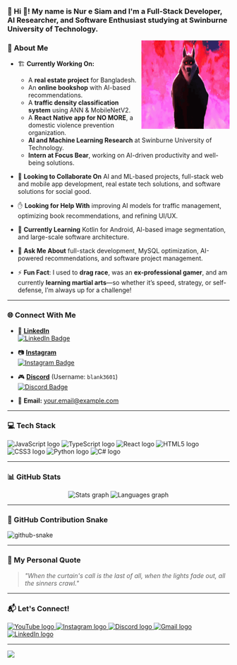 ### **🌟 Hi 👋! My name is Nur e Siam and I'm a Full-Stack Developer, AI Researcher, and Software Enthusiast studying at Swinburne University of Technology.**

<img align="right" src="https://raw.githubusercontent.com/Siam344/Nur-E-Siam/main/icegif.gif" width="200" height="200">

### 🚀 **About Me**
- 🏗 **Currently Working On:**  
  - A **real estate project** for Bangladesh.  
  - An **online bookshop** with AI-based recommendations.  
  - A **traffic density classification system** using ANN & MobileNetV2.  
  - A **React Native app for NO MORE**, a domestic violence prevention organization.  
  - **AI and Machine Learning Research** at Swinburne University of Technology.  
  - **Intern at Focus Bear**, working on AI-driven productivity and well-being solutions.  

- 🤝 **Looking to Collaborate On** AI and ML-based projects, full-stack web and mobile app development, real estate tech solutions, and software solutions for social good.  
- ✋ **Looking for Help With** improving AI models for traffic management, optimizing book recommendations, and refining UI/UX.  
- 🌱 **Currently Learning** Kotlin for Android, AI-based image segmentation, and large-scale software architecture.  
- 💬 **Ask Me About** full-stack development, MySQL optimization, AI-powered recommendations, and software project management.  
- ⚡ **Fun Fact**: I used to **drag race**, was an **ex-professional gamer**, and am currently **learning martial arts**—so whether it’s speed, strategy, or self-defense, I’m always up for a challenge!  

---

### **🌐 Connect With Me**  
- 📎 **[LinkedIn](https://www.linkedin.com/in/siamenur/)**  
  [![LinkedIn Badge](https://img.shields.io/badge/LinkedIn-%230077B5.svg?logo=linkedin&logoColor=white)](https://www.linkedin.com/in/siamenur/)

- 📷 **[Instagram](https://www.instagram.com/its_siam_/)**  
  [![Instagram Badge](https://img.shields.io/badge/Instagram-%23E4405F.svg?logo=Instagram&logoColor=white)](https://www.instagram.com/its_siam_/)

- 🎮 **[Discord](https://discord.com/)** (Username: `blank3601`)  
  [![Discord Badge](https://img.shields.io/badge/Discord-%237289DA.svg?logo=discord&logoColor=white)](https://discord.com/)

- 📧 **Email:** [your.email@example.com](mailto:your.email@example.com)  

---

### **💻 Tech Stack**
<div align="left">
  <img src="https://cdn.jsdelivr.net/gh/devicons/devicon/icons/javascript/javascript-original.svg" height="30" alt="JavaScript logo"  />
  <img src="https://cdn.jsdelivr.net/gh/devicons/devicon/icons/typescript/typescript-original.svg" height="30" alt="TypeScript logo"  />
  <img src="https://cdn.jsdelivr.net/gh/devicons/devicon/icons/react/react-original.svg" height="30" alt="React logo"  />
  <img src="https://cdn.jsdelivr.net/gh/devicons/devicon/icons/html5/html5-original.svg" height="30" alt="HTML5 logo"  />
  <img src="https://cdn.jsdelivr.net/gh/devicons/devicon/icons/css3/css3-original.svg" height="30" alt="CSS3 logo"  />
  <img src="https://cdn.jsdelivr.net/gh/devicons/devicon/icons/python/python-original.svg" height="30" alt="Python logo"  />
  <img src="https://cdn.jsdelivr.net/gh/devicons/devicon/icons/csharp/csharp-original.svg" height="30" alt="C# logo"  />
</div>

---

### **📊 GitHub Stats**
<div align="center">
  <img src="https://github-readme-stats.vercel.app/api?username=Siam344&theme=dark&hide_border=false&include_all_commits=false&count_private=false" height="150" alt="Stats graph" />
  <img src="https://github-readme-stats.vercel.app/api/top-langs/?username=Siam344&theme=dark&hide_border=false&include_all_commits=false&count_private=false&layout=compact" height="150" alt="Languages graph" />
</div>

---

### **🐍 GitHub Contribution Snake**
<picture>
  <source media="(prefers-color-scheme: dark)" srcset="https://raw.githubusercontent.com/tobiasmeyhoefer/tobiasmeyhoefer/output/github-snake-dark.svg" />
  <source media="(prefers-color-scheme: light)" srcset="https://raw.githubusercontent.com/tobiasmeyhoefer/tobiasmeyhoefer/output/github-snake.svg" />
  <img alt="github-snake" src="https://raw.githubusercontent.com/tobiasmeyhoefer/tobiasmeyhoefer/output/github-snake.svg" />
</picture>

---

### **💭 My Personal Quote**
> *"When the curtain's call is the last of all, when the lights fade out, all the sinners crawl."*  

---

### **📬 Let's Connect!**
<div align="left">
  <a href="https://www.youtube.com/" target="_blank">
    <img src="https://img.shields.io/static/v1?message=YouTube&logo=youtube&label=&color=FF0000&logoColor=white&labelColor=&style=for-the-badge" height="35" alt="YouTube logo" />
  </a>
  <a href="https://www.instagram.com/its_siam_/" target="_blank">
    <img src="https://img.shields.io/static/v1?message=Instagram&logo=instagram&label=&color=E4405F&logoColor=white&labelColor=&style=for-the-badge" height="35" alt="Instagram logo" />
  </a>
  <a href="https://discord.com/" target="_blank">
    <img src="https://img.shields.io/static/v1?message=Discord&logo=discord&label=&color=7289DA&logoColor=white&labelColor=&style=for-the-badge" height="35" alt="Discord logo" />
  </a>
  <a href="mailto:your.email@example.com" target="_blank">
    <img src="https://img.shields.io/static/v1?message=Gmail&logo=gmail&label=&color=D14836&logoColor=white&labelColor=&style=for-the-badge" height="35" alt="Gmail logo" />
  </a>
  <a href="https://www.linkedin.com/in/siamenur/" target="_blank">
    <img src="https://img.shields.io/static/v1?message=LinkedIn&logo=linkedin&label=&color=0077B5&logoColor=white&labelColor=&style=for-the-badge" height="35" alt="LinkedIn logo" />
  </a>
</div>

---

[![](https://visitcount.itsvg.in/api?id=Siam344&icon=4&color=0)](https://visitcount.itsvg.in)
